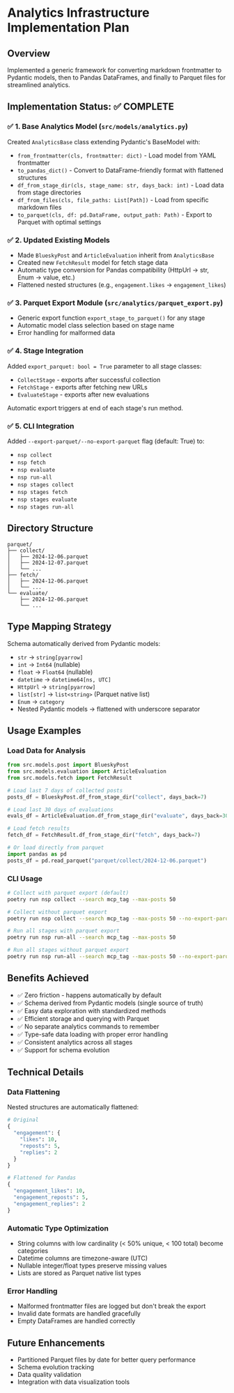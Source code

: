 # Analytics Infrastructure Implementation Plan

## Overview
Implemented a generic framework for converting markdown frontmatter to Pydantic models, then to Pandas DataFrames, and finally to Parquet files for streamlined analytics.

## Implementation Status: ✅ COMPLETE

### ✅ 1. Base Analytics Model (`src/models/analytics.py`)
Created `AnalyticsBase` class extending Pydantic's BaseModel with:
- `from_frontmatter(cls, frontmatter: dict)` - Load model from YAML frontmatter
- `to_pandas_dict()` - Convert to DataFrame-friendly format with flattened structures
- `df_from_stage_dir(cls, stage_name: str, days_back: int)` - Load data from stage directories
- `df_from_files(cls, file_paths: List[Path])` - Load from specific markdown files
- `to_parquet(cls, df: pd.DataFrame, output_path: Path)` - Export to Parquet with optimal settings

### ✅ 2. Updated Existing Models
- Made `BlueskyPost` and `ArticleEvaluation` inherit from `AnalyticsBase`
- Created new `FetchResult` model for fetch stage data
- Automatic type conversion for Pandas compatibility (HttpUrl → str, Enum → value, etc.)
- Flattened nested structures (e.g., `engagement.likes` → `engagement_likes`)

### ✅ 3. Parquet Export Module (`src/analytics/parquet_export.py`)
- Generic export function `export_stage_to_parquet()` for any stage
- Automatic model class selection based on stage name
- Error handling for malformed data

### ✅ 4. Stage Integration
Added `export_parquet: bool = True` parameter to all stage classes:
- `CollectStage` - exports after successful collection
- `FetchStage` - exports after fetching new URLs
- `EvaluateStage` - exports after new evaluations

Automatic export triggers at end of each stage's run method.

### ✅ 5. CLI Integration
Added `--export-parquet/--no-export-parquet` flag (default: True) to:
- `nsp collect`
- `nsp fetch`
- `nsp evaluate`
- `nsp run-all`
- `nsp stages collect`
- `nsp stages fetch`
- `nsp stages evaluate`
- `nsp stages run-all`

## Directory Structure
```
parquet/
├── collect/
│   ├── 2024-12-06.parquet
│   ├── 2024-12-07.parquet
│   └── ...
├── fetch/
│   ├── 2024-12-06.parquet
│   └── ...
└── evaluate/
    ├── 2024-12-06.parquet
    └── ...
```

## Type Mapping Strategy
Schema automatically derived from Pydantic models:
- `str` → `string[pyarrow]`
- `int` → `Int64` (nullable)
- `float` → `Float64` (nullable)
- `datetime` → `datetime64[ns, UTC]`
- `HttpUrl` → `string[pyarrow]`
- `list[str]` → `list<string>` (Parquet native list)
- `Enum` → `category`
- Nested Pydantic models → flattened with underscore separator

## Usage Examples

### Load Data for Analysis
```python
from src.models.post import BlueskyPost
from src.models.evaluation import ArticleEvaluation
from src.models.fetch import FetchResult

# Load last 7 days of collected posts
posts_df = BlueskyPost.df_from_stage_dir("collect", days_back=7)

# Load last 30 days of evaluations
evals_df = ArticleEvaluation.df_from_stage_dir("evaluate", days_back=30)

# Load fetch results
fetch_df = FetchResult.df_from_stage_dir("fetch", days_back=7)

# Or load directly from parquet
import pandas as pd
posts_df = pd.read_parquet("parquet/collect/2024-12-06.parquet")
```

### CLI Usage
```bash
# Collect with parquet export (default)
poetry run nsp collect --search mcp_tag --max-posts 50

# Collect without parquet export
poetry run nsp collect --search mcp_tag --max-posts 50 --no-export-parquet

# Run all stages with parquet export
poetry run nsp run-all --search mcp_tag --max-posts 50

# Run all stages without parquet export
poetry run nsp run-all --search mcp_tag --max-posts 50 --no-export-parquet
```

## Benefits Achieved
- ✅ Zero friction - happens automatically by default
- ✅ Schema derived from Pydantic models (single source of truth)
- ✅ Easy data exploration with standardized methods
- ✅ Efficient storage and querying with Parquet
- ✅ No separate analytics commands to remember
- ✅ Type-safe data loading with proper error handling
- ✅ Consistent analytics across all stages
- ✅ Support for schema evolution

## Technical Details

### Data Flattening
Nested structures are automatically flattened:
```python
# Original
{
  "engagement": {
    "likes": 10,
    "reposts": 5,
    "replies": 2
  }
}

# Flattened for Pandas
{
  "engagement_likes": 10,
  "engagement_reposts": 5,
  "engagement_replies": 2
}
```

### Automatic Type Optimization
- String columns with low cardinality (< 50% unique, < 100 total) become categories
- Datetime columns are timezone-aware (UTC)
- Nullable integer/float types preserve missing values
- Lists are stored as Parquet native list types

### Error Handling
- Malformed frontmatter files are logged but don't break the export
- Invalid date formats are handled gracefully
- Empty DataFrames are handled correctly

## Future Enhancements
- Partitioned Parquet files by date for better query performance
- Schema evolution tracking
- Data quality validation
- Integration with data visualization tools